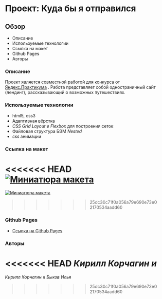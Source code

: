 # Проект: Куда бы я отправился

## Обзор
* Описание
* Используемые технологии
* Ссылка на макет
* Github Pages
* Авторы


### **Описание**

Проект является совместной работой для конкурса от [Яндекс.Практикума](https://practicum.yandex.ru)
. Работа представляет собой одностраничный сайт (лендинг), рассказывающий о возможных путешествиях.

### **Используемые технологии**

+ html5, css3
+ Адаптивная вёрстка
+ _CSS Grid Layout_ и _Flexbox_ для построения сеток
+ Файловая структура БЭМ _Nested_
+ _css_ анимации


### **Ссылка на макет**

<<<<<<< HEAD
<a href="https://ibb.co/RBQ39L0"><img src="https://i.ibb.co/RBQ39L0/kuda-ya-poedu-29-5-20.png" alt="Миниатюра макета" target="_blank" border="0"></a>
=======
<a href="https://ibb.co/RBQ39L0"><img src="https://i.ibb.co/RBQ39L0/kuda-ya-poedu-29-5-20.png" alt="Миниатюра макета" border="0"></a>
>>>>>>> 25dc30c71f0a056a79e690e73e02170534aadd60

### **Github Pages**
* [Ссылка на Github Pages](https://kirill-kor.github.io/whereamigoing/)

### **Авторы**
<<<<<<< HEAD
_Кирилл Корчагин и_
=======
_Кирилл Корчагин и Быков Илья_
>>>>>>> 25dc30c71f0a056a79e690e73e02170534aadd60
